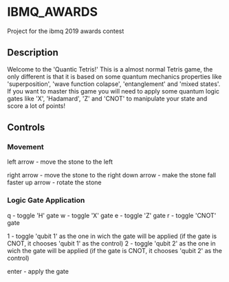 # IBMQ_AWARDS
Project for the ibmq 2019 awards contest

## Description

Welcome to the 'Quantic Tetris!' This is a almost normal Tetris game, the only different is that it is based on some quantum mechanics properties like  'superposition', 'wave function colapse', 'entanglement' and 'mixed states'. If you want to master this game you will need to apply some quantum logic gates like 'X', 'Hadamard', 'Z' and 'CNOT' to manipulate your state and score a lot of points!

## Controls
### Movement
left arrow - move the stone to the left

right arrow - move the stone to the right
down arrow - make the stone fall faster
up arrow - rotate the stone 

### Logic Gate Application
q - toggle 'H' gate
w - toggle 'X' gate
e - toggle 'Z' gate
r - toggle 'CNOT' gate

1 - toggle 'qubit 1' as the one in wich the gate will be applied (if the gate is CNOT, it chooses 'qubit 1' as the control)
2 - toggle 'qubit 2' as the one in wich the gate will be applied (if the gate is CNOT, it chooses 'qubit 2' as the control)

enter - apply the gate
